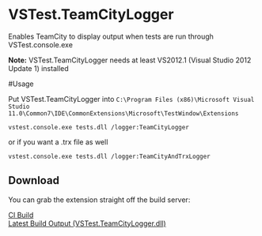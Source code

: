 VSTest.TeamCityLogger
=====================

Enables TeamCity to display output when tests are run through VSTest.console.exe

**Note:** VSTest.TeamCityLogger needs at least VS2012.1 (Visual Studio 2012 Update 1) installed

#Usage

Put VSTest.TeamCityLogger into `C:\Program Files (x86)\Microsoft Visual Studio 11.0\Common7\IDE\CommonExtensions\Microsoft\TestWindow\Extensions`

    vstest.console.exe tests.dll /logger:TeamCityLogger

or if you want a .trx file as well

    vstest.console.exe tests.dll /logger:TeamCityAndTrxLogger

## Download
You can grab the extension straight off the build server:

[CI Build](http://teamcity.ginnivan.net/viewType.html?buildTypeId=bt47)  
[Latest Build Output (VSTest.TeamCityLogger.dll)](http://teamcity.ginnivan.net/repository/download/bt47/.lastSuccessful/VSTest.TeamCityLogger.dll)